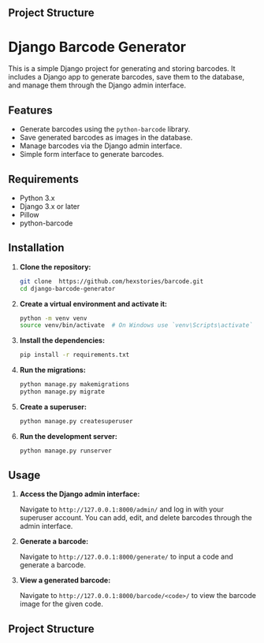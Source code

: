 ## Project Structure

# Django Barcode Generator

This is a simple Django project for generating and storing barcodes. It includes a Django app to generate barcodes, save them to the database, and manage them through the Django admin interface.

## Features

- Generate barcodes using the `python-barcode` library.
- Save generated barcodes as images in the database.
- Manage barcodes via the Django admin interface.
- Simple form interface to generate barcodes.

## Requirements

- Python 3.x
- Django 3.x or later
- Pillow
- python-barcode

## Installation

1. **Clone the repository:**

    ```sh
    git clone  https://github.com/hexstories/barcode.git
    cd django-barcode-generator
    ```

2. **Create a virtual environment and activate it:**

    ```sh
    python -m venv venv
    source venv/bin/activate  # On Windows use `venv\Scripts\activate`
    ```

3. **Install the dependencies:**

    ```sh
    pip install -r requirements.txt
    ```

4. **Run the migrations:**

    ```sh
    python manage.py makemigrations
    python manage.py migrate
    ```

5. **Create a superuser:**

    ```sh
    python manage.py createsuperuser
    ```

6. **Run the development server:**

    ```sh
    python manage.py runserver
    ```

## Usage

1. **Access the Django admin interface:**

    Navigate to `http://127.0.0.1:8000/admin/` and log in with your superuser account. You can add, edit, and delete barcodes through the admin interface.

2. **Generate a barcode:**

    Navigate to `http://127.0.0.1:8000/generate/` to input a code and generate a barcode.

3. **View a generated barcode:**

    Navigate to `http://127.0.0.1:8000/barcode/<code>/` to view the barcode image for the given code.

## Project Structure

